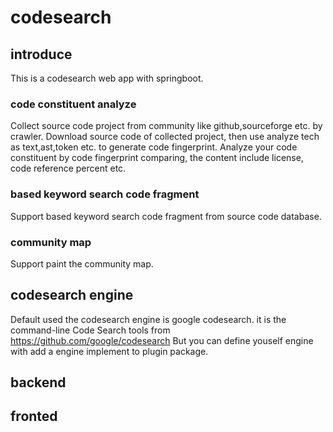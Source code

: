 # codesearch

## introduce
This is a codesearch web app with springboot.
### code constituent analyze
Collect source code project from community like github,sourceforge etc. by crawler.
Download source code of collected project, then use analyze tech as text,ast,token etc. to generate code fingerprint.
Analyze your code constituent by code fingerprint comparing, the content include license, code reference percent etc.
### based keyword search code fragment
Support based keyword search code fragment from source code database.
### community map
Support paint the community map.
## codesearch engine
Default used the codesearch engine is google codesearch. it is the command-line Code Search tools from https://github.com/google/codesearch
But you can define youself engine with add a engine implement to plugin package.
## backend

## fronted
